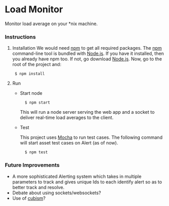 Load Monitor
===============

Monitor load average on your *nix machine.

### Instructions

1. Installation
We would need [npm](https://www.npmjs.com/) to get all required packages. The [npm](https://www.npmjs.com/) command-line tool is bundled with [Node.js](https://nodejs.org). If you have it installed, then you already have npm too. If not, go download [Node.js](https://nodejs.org). Now, go to the root of the project and:

		$ npm install

2. Run 
	- Start node
	
			$ npm start

		This will run a node server serving the web app and a socket to deliver real-time load averages to the client.

	- Test

		This project uses [Mocha](https://mochajs.org/) to run test cases. The following command will start asset test cases on Alert (as of now).

			$ npm test

### Future Improvements
- A more sophisticated Alerting system which takes in multiple parameters to track and gives unique Ids to each identify alert so as to better track and resolve.
- Debate about using sockets/websockets?
- Use of [cubism](https://square.github.io/cubism/)?
